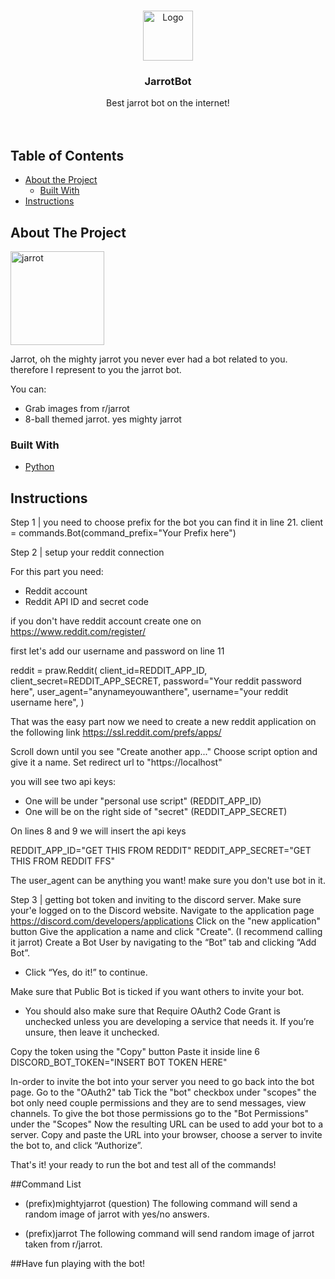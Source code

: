 <!-- PROJECT LOGO -->
<br />
<p align="center">
  <a href="https://github.com/OugiFormula/Jarrot-bot/">
    <img src="images/logo.png" alt="Logo" width="80" height="80">
  </a>

  <h3 align="center">JarrotBot</h3>

  <p align="center">
    Best jarrot bot on the internet!
    <br />
    <br />
    <br />
  </p>
</p>



<!-- TABLE OF CONTENTS -->
## Table of Contents

* [About the Project](#about-the-project)
  * [Built With](#built-with)
* [Instructions](#instructions)



<!-- ABOUT THE PROJECT -->
## About The Project

<img src="https://i.imgur.com/sCthP6y.png" alt="jarrot" width="150" height="150">

Jarrot, oh the mighty jarrot you never ever had a bot related to you. therefore I represent to you the jarrot bot.

You can:
* Grab images from r/jarrot
* 8-ball themed jarrot. yes mighty jarrot


### Built With
* [Python](https://python.org)




<!-- GETTING STARTED -->
## Instructions

Step 1 | you need to choose prefix for the bot you can find it in line 21.
client = commands.Bot(command_prefix="Your Prefix here")

Step 2 | setup your reddit connection

For this part you need:
* Reddit account
* Reddit API ID and secret code

if you don't have reddit account create one on https://www.reddit.com/register/

first let's add our username and password on line 11

reddit = praw.Reddit(
    client_id=REDDIT_APP_ID,
    client_secret=REDDIT_APP_SECRET,
    password="Your reddit password here",
    user_agent="anynameyouwanthere",
    username="your reddit username here",
)

That was the easy part now we need to create a new reddit application on the following link
https://ssl.reddit.com/prefs/apps/

Scroll down until you see "Create another app..."
Choose script option and give it a name.
Set redirect url to "https://localhost"

you will see two api keys:
* One will be under "personal use script" (REDDIT_APP_ID)
* One will be on the right side of "secret" (REDDIT_APP_SECRET)

On lines 8 and 9 we will insert the api keys

REDDIT_APP_ID="GET THIS FROM REDDIT"
REDDIT_APP_SECRET="GET THIS FROM REDDIT FFS"

The user_agent can be anything you want! make sure you don't use bot in it.

Step 3 | getting bot token and inviting to the discord server.
Make sure your'e logged on to the Discord website.
Navigate to the application page https://discord.com/developers/applications
Click on the "new application" button
Give the application a name and click "Create". (I recommend calling it jarrot)
Create a Bot User by navigating to the “Bot” tab and clicking “Add Bot”.

* Click “Yes, do it!” to continue.

Make sure that Public Bot is ticked if you want others to invite your bot.

* You should also make sure that Require OAuth2 Code Grant is unchecked unless you are developing a service that needs it. If you’re unsure, then leave it unchecked.

Copy the token using the "Copy" button
Paste it inside line 6
DISCORD_BOT_TOKEN="INSERT BOT TOKEN HERE"

In-order to invite the bot into your server you need to go back into the bot page.
Go to the "OAuth2" tab
Tick the "bot" checkbox under "scopes"
the bot only need couple permissions and they are to send messages, view channels.
To give the bot those permissions go to the "Bot Permissions" under the "Scopes"
Now the resulting URL can be used to add your bot to a server. Copy and paste the URL into your browser, choose a server to invite the bot to, and click “Authorize”.

That's it! your ready to run the bot and test all of the commands!

##Command List

* (prefix)mightyjarrot (question)
The following command will send a random image of jarrot with yes/no answers.

* (prefix)jarrot
The following command will send random image of jarrot taken from r/jarrot.

##Have fun playing with the bot!
